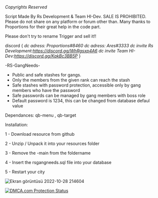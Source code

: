 *Copyrights Reserved*

Script Made By Rs Development & Team HI-Dev. SALE IS PROHIBITED.
Please do not share on any platform or forum other than.
Many thanks to Proportions for their great help in the code part.

Please don't try to rename Trigger and sell it!!

discord {
   *dc adress: Proportions#8460*
   *dc adress: Ares#3333*
   *dc invite Rs Development:https://discord.gg/WhRgsxp4A6* 
   *dc invite Team HI-Dev:https://discord.gg/KakBc3BB5P*
}

-RS-GangNeeds-

- Public and safe stashes for gangs.
- Only the members from the given rank can reach the stash
- Safe stashes with password protection, accessible only by gang members who have the password
- Safe passwords can be managed by gang members with boss role
- Default password is 1234, this can be changed from database defaul value

Dependances: qb-menu , qb-target

Installation:

1 - Download resource from github

2 - Unzip / Unpack it into your resources folder

3 - Remove the -main from the foldername

4 - Insert the rsgangneeds.sql file into your database

5 - Restart your city


![Ekran görüntüsü 2022-10-28 214604](https://user-images.githubusercontent.com/84734782/198709981-71cc0e0d-9a94-4d1b-9c54-99791c640382.png)

<a href="//www.dmca.com/Protection/Status.aspx?ID=eb363eff-6fcc-4eac-bed2-c1ade07a2fde" title="DMCA.com Protection Status" class="dmca-badge"> <img src ="https://images.dmca.com/Badges/dmca_protected_sml_120m.png?ID=eb363eff-6fcc-4eac-bed2-c1ade07a2fde"  alt="DMCA.com Protection Status" /></a>  <script src="https://images.dmca.com/Badges/DMCABadgeHelper.min.js"> </script>

